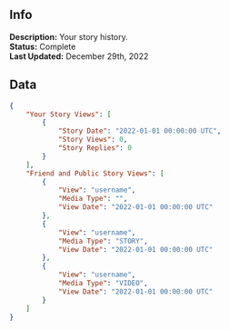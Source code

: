 ## Info
**Description:** Your story history.\
**Status:** Complete\
**Last Updated:** December 29th, 2022

## Data
```json
{
    "Your Story Views": [
        {
            "Story Date": "2022-01-01 00:00:00 UTC",
            "Story Views": 0,
            "Story Replies": 0
        }
    ],
    "Friend and Public Story Views": [
        {
            "View": "username",
            "Media Type": "",
            "View Date": "2022-01-01 00:00:00 UTC"
        },
        {
            "View": "username",
            "Media Type": "STORY",
            "View Date": "2022-01-01 00:00:00 UTC"
        },
        {
            "View": "username",
            "Media Type": "VIDEO",
            "View Date": "2022-01-01 00:00:00 UTC"
        }
    ]
}
```